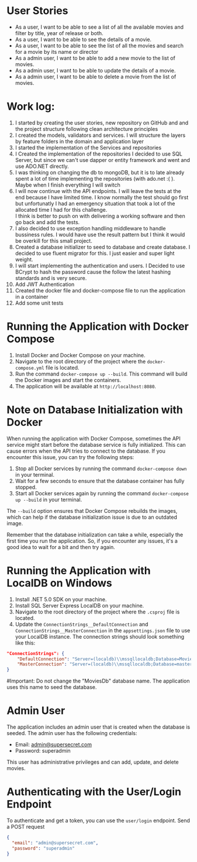 # User Stories

- As a user, I want to be able to see a list of all the available movies and filter by title, year of release or both.
- As a user, I want to be able to see the details of a movie.
- As a user, I want to be able to see the list of all the  movies and search for a movie by its name or director
- As a admin user, I want to be able to add a new movie to the list of movies.
- As a admin user, I want to be able to update the details of a movie.
- As a admin user, I want to be able to delete a movie from the list of movies.

# Work log:
1. I started by creating the user stories, new repository on GitHub and and the project structure following clean architecture principles 			
2. I created the models, validators and services.  I will structure the layers by feature folders in the domain and application layer 
3. I started the implementation of the Services and repositories
4. I Created the implementation of the repositories I decided to use SQL Server, but since we can't use dapper or entity framework and went and use ADO.NET directly.
5. I was thinking on changing the db to mongoDB, but it is to late already spent a lot of time implementing the repositories (with ado.net :( ). Maybe when I finish everything I will switch
6. I will now continue with the API endpoints. I will leave the tests at the end because I have limited time. I know normally the test  should go first but unfortunatly I had an emergency situation that took a lot of the allocated time I had for this challenge.		
I think is better to push on with delivering a working software and then go back and add the tests.
1. I also decided to use exception handling middleware to handle bussiness rules. I would have use the result pattern but I think it would be overkill for this small project.
1. Created a database initializer to seed to database and create database. I decided to use fluent migrator for this. I just easier and super light weight.
1. I will start implementing the authentication and users. I Decided to use BCrypt to hash the password cause the follow the latest hashing standards and is very secure.
1. Add JWT Authentication
1. Created the docker file and docker-compose file to run the application in a container
1. Add some unit tests

# Running the Application with Docker Compose

1. Install Docker and Docker Compose on your machine.
2. Navigate to the root directory of the project where the `docker-compose.yml` file is located.
3. Run the command `docker-compose up --build`. This command will build the Docker images and start the containers.
4. The application will be available at `http://localhost:8080`.

# Note on Database Initialization with Docker

When running the application with Docker Compose, sometimes the API service might start before the database service is fully initialized. This can cause errors when the API tries to connect to the database. If you encounter this issue, you can try the following steps:

1. Stop all Docker services by running the command `docker-compose down` in your terminal.
2. Wait for a few seconds to ensure that the database container has fully stopped.
3. Start all Docker services again by running the command `docker-compose up --build` in your terminal.

The `--build` option ensures that Docker Compose rebuilds the images, which can help if the database initialization issue is due to an outdated image.

Remember that the database initialization can take a while, especially the first time you run the application. So, if you encounter any issues, it's a good idea to wait for a bit and then try again.

# Running the Application with LocalDB on Windows

1. Install .NET 5.0 SDK on your machine.
2. Install SQL Server Express LocalDB on your machine.
3. Navigate to the root directory of the project where the `.csproj` file is located.
4. Update the `ConnectionStrings__DefaultConnection` 
and `ConnectionStrings__MasterConnection` in the `appsettings.json` 
file to use your LocalDB instance. 
The connection strings should look something like this:
```Json
"ConnectionStrings": {
    "DefaultConnection": "Server=(localdb)\\mssqllocaldb;Database=MoviesDb;Trusted_Connection=True;MultipleActiveResultSets=true",
    "MasterConnection": "Server=(localdb)\\mssqllocaldb;Database=master;Trusted_Connection=True;MultipleActiveResultSets=true"
}
```

#Important: Do not change the "MoviesDb" database name. The application uses this name to seed the database.


# Admin User

The application includes an admin user that is created when the database is seeded. The admin user has the following credentials:

- Email: admin@supersecret.com
- Password: superadmin

This user has administrative privileges and can add, update, and delete movies.

# Authenticating with the User/Login Endpoint

To authenticate and get a token, you can use the `user/login` endpoint.
Send a POST request
```Json
{
  "email": "admin@supersecret.com",
  "password": "superadmin"
}
```